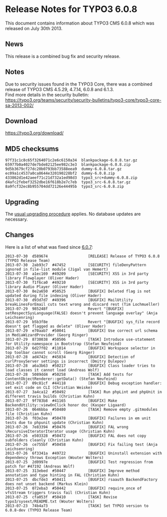 Release Notes for TYPO3 6.0.8
=============================

This document contains information about TYPO3 CMS 6.0.8 which was
released on July 30th 2013.

News
----

This release is a combined bug fix and security release.

Notes
-----

Due to security issues found in the TYPO3 Core, there was a combined
release of TYPO3 CMS 4.5.29, 4.7.14, 6.0.8 and 6.1.3.\
Find more details in the security bulletin:
<https://typo3.org/teams/security/security-bulletins/typo3-core/typo3-core-sa-2013-002/>

Download
--------

<https://typo3.org/download/>

MD5 checksums
-------------

    97f31c1c8c65f3264071c2e6c6150a34  blankpackage-6.0.8.tar.gz
    65977b0a4027de7bde82125ee982c3e3  blankpackage-6.0.8.zip
    9d5b3679cf27dc20b0793bb73588eea9  dummy-6.0.8.tar.gz
    ec09a1c4537a0ca8644e320190228bf2  dummy-6.0.8.zip
    433862d1e42aeef71c21d732a1ed98d3  typo3_src+dummy-6.0.8.zip
    d4afc2febef3252dbe16f618b2e7c7eb  typo3_src-6.0.8.tar.gz
    8a9fcf32ec8b955704dd72126e44495b  typo3_src-6.0.8.zip

Upgrading
---------

The [usual upgrading
procedure](https://docs.typo3.org/typo3cms/InstallationGuide/) applies.
No database updates are necessary.

Changes
-------

Here is a list of what was fixed since [6.0.7](TYPO3_6.0.7 "wikilink"):

    2013-07-30  d589674                  [RELEASE] Release of TYPO3 6.0.8 (TYPO3 Release Team)
    2013-07-30  2ab93c7  #47452          [SECURITY] fileDenyPattern ignored in file-list module (Jigal van Hemert)
    2013-07-30  a1ec169  #49209          [SECURITY] XSS in 3rd party library Flowplayer (Oliver Hader)
    2013-07-30  f1f6ca0  #49210          [SECURITY] XSS in 3rd party library Audio Player (Oliver Hader)
    2013-07-30  8e2a650  #50525          [BUGFIX] Deleted flag is not updated during file indexing (Oliver Hader)
    2013-07-30  d93d7d7  #49396          [BUGFIX] MailUtility breakLinesForEmail cuts text wrong and discard rest (Tim Lochmueller)
    2013-07-29  985248f                  Revert "[BUGFIX] setRespectSysLanguage(FALSE) doesn't prevent language overlay" (Anja Leichsenring)
    2013-07-29  b5b3f8e                  Revert "[BUGFIX] sys_file record doesn't get flagged as delete" (Oliver Hader)
    2013-07-29  e70aab7  #50041          [BUGFIX] Use correct url schema in MediaWizardProvider (Georg Ringer)
    2013-07-29  8730038  #50506          [TASK] Introduce use-statement for Utility-namespace in Bootstrap (Stefan Neufeind)
    2013-07-29  6d27f02  #11014          [BUGFIX] Workspace selector in top toolbar cannot scroll (Georg Ringer)
    2013-07-28  ad4742c  #45834          [BUGFIX] Detection of curlProxyServer settings is incorrect (Dmitry Dulepov)
    2013-07-28  a6a3b63  #50217          [BUGFIX] Class loader tries to load classes it cannot load (Andreas Wolf)
    2013-07-28  5089dd4  #50258          [TASK] Add tests for ContentObjectRenderer::getData() (Stefan Neufeind)
    2013-07-27  09c81cf  #44118          [BUGFIX] Debug exception handler: set exit code on CLI (Christian Weiske)
    2013-07-27  3a4ca12  #50492          [TASK] Run phpLint and phpUnit in different travis builds (Christian Kuhn)
    2013-07-27  9f783b8  #41165          [BUGFIX] Make BackendUtility::viewOnClick honor doc (Kasper Ligaard)
    2013-07-26  0646bba  #50480          [TASK] Remove empty .gitmodules file (Christian Kuhn)
    2013-07-26  f03e2ee  #50478          [BUGFIX] Failures in em unit tests due to phpunit update (Christian Kuhn)
    2013-07-26  7e83394  #50476          [BUGFIX] FAL wrong \RecursiveIteratorIterator usage (Christian Kuhn)
    2013-07-26  e503328  #50472          [BUGFIX] FAL does not copy subfolders cleanly (Christian Kuhn)
    2013-07-26  ce755bf  #50458          [BUGFIX] Fix failing test (Anja Leichsenring)
    2013-07-26  6f3341a  #49722          [BUGFIX] Uninstall extension with dependency throws Exception (Wouter Wolters)
    2013-07-25  2d0997e                  [BUGFIX] Test regression from patch for #47192 (Andreas Wolf)
    2013-07-25  313ebed  #50447          [BUGFIX] Improve method annotation and type hinting in FAL (Christian Kuhn)
    2013-07-25  dbcfde3  #50411          [BUGFIX] rsaauth BackendFactory does not unset backend (Markus Klein)
    2013-07-25  072eba3  #50442          [BUGFIX] require_once of vfsStream triggers travis fail (Christian Kuhn)
    2013-07-25  cfa053f  #50410          [TASK] Revise typo3/sysext/README.txt (Wouter Wolters)
    2013-07-23  74b4a73                  [TASK] Set TYPO3 version to 6.0.8-dev (TYPO3 Release Team)


